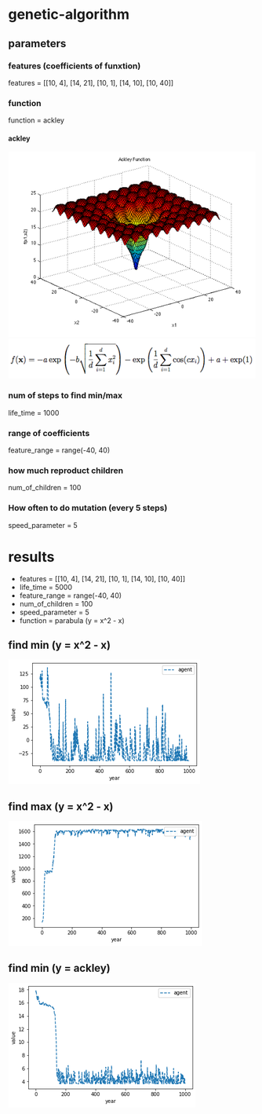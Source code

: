 # genetic-algorithm

## parameters
### features (coefficients of funxtion)
features = [[10, 4], [14, 21], [10, 1], [14, 10], [10, 40]]
### function
function = ackley
#### ackley
![ackley](ackley.png)
![equation](ackley_function.png)
### num of steps to find min/max
life_time = 1000
### range of coefficients
feature_range = range(-40, 40)
### how much reproduct children 
num_of_children = 100
### How often to do mutation (every 5 steps)
speed_parameter = 5

# results 
- features = [[10, 4], [14, 21], [10, 1], [14, 10], [10, 40]]
- life_time = 5000
- feature_range = range(-40, 40)
- num_of_children = 100
- speed_parameter = 5
- function = parabula (y = x^2 - x)

## find min (y = x^2 - x)
![min](min.png)

## find max (y = x^2 - x)
![max](max.png)

## find min (y = ackley)
![min](ackley_min.png)

